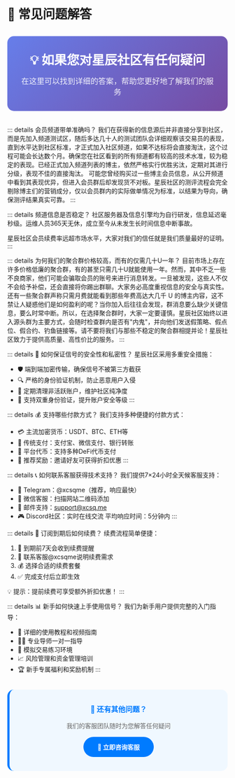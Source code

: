 
# 🤔 常见问题解答

<div style="background: linear-gradient(135deg, #667eea 0%, #764ba2 100%); padding: 2rem; border-radius: 15px; color: white; text-align: center; margin: 2rem 0;">
  <h2 style="margin: 0 0 1rem 0; font-size: 1.8rem;">💡 如果您对星辰社区有任何疑问</h2>
  <p style="margin: 0; font-size: 1.1rem; opacity: 0.9;">在这里可以找到详细的答案，帮助您更好地了解我们的服务</p>
</div>



::: details 会员频道带单准确吗？
我们在获得新的信息源后并非直接分享到社区，而是先加入频道测试区，随后多达几十人的测试团队会详细观察该交易员的表现，直到水平达到社区标准，才正式加入社区频道，如果不达标将会直接淘汰，这个过程可能会长达数个月。确保您在社区看到的所有频道都有较高的技术水准，较为稳定的表现。已经正式加入频道列表的博主，依然严格实行优胜劣汰，定期对其进行分级，表现不佳的直接淘汰。
可能您曾经购买过一些博主会员信息，从公开频道中看到其表现优异，但进入会员群后却发现货不对板。星辰社区的测评流程会完全剔除博主们的营销成分，仅以会员群内的实际做单情况为标准，以结果为导向，确保测评结果真实可靠。
:::

::: details 频道信息是否稳定？
社区服务器及信息引擎均为自行研发，信息延迟毫秒级。运维人员365天无休，成立至今从未发生长时间信息中断事故。

星辰社区会员续费率远超市场水平，大家对我们的信任就是我们质量最好的证明。
:::

::: details 为何我们的聚合群价格较高，而有的仅需几十U一年？
目前市场上存在许多价格低廉的聚合群，有的甚至只需几十U就能使用一年。然而，其中不乏一些不良商家，他们可能会骗取会员的账号来进行消息转发。一旦被发现，这些人不仅不会给予补偿，还会直接将你踢出群聊。大家务必高度重视信息的安全与真实性。还有一些聚合群声称只需月费就能看到那些年费高达大几千 U 的博主内容，这不禁让人疑惑他们是如何盈利的呢？当你加入后往往会发现，群消息要么缺少关键信息，要么时常中断。所以，在选择聚合群时，大家一定要谨慎。星辰社区始终以进入源头群为主要方式，会随时检查群内是否有"内鬼"，并向他们发送假策略、假点位、假合约、钓鱼链接等。请不要将我们与那些不稳定的聚合群相提并论！星辰社区致力于提供高质量、高性价比的服务。
:::

::: details 🔐 如何保证信号的安全性和私密性？
星辰社区采用多重安全措施：
- 🛡️ 端到端加密传输，确保信号不被第三方截获
- 🔍 严格的身份验证机制，防止恶意用户入侵
- 🚫 定期清理非活跃账户，维护社区纯净度
- 📱 支持双重身份验证，提升账户安全等级
:::

::: details 💰 支持哪些付款方式？
我们支持多种便捷的付款方式：
- 💳 主流加密货币：USDT、BTC、ETH等
- 🏦 传统支付：支付宝、微信支付、银行转账
- 💎 平台代币：支持多种DeFi代币支付
- 🎁 推荐奖励：邀请好友可获得折扣优惠
:::

::: details 📞 如何联系客服获得技术支持？
我们提供7×24小时全天候客服支持：
- 📱 Telegram：@xcsqme（推荐，响应最快）
- 💬 微信客服：扫描网站二维码添加
- 📧 邮件支持：support@xcsq.me
- 🎮 Discord社区：实时在线交流
平均响应时间：5分钟内
:::

::: details 🔄 订阅到期后如何续费？
续费流程简单便捷：
1. 📅 到期前7天会收到续费提醒
2. 💬 联系客服@xcsqme说明续费需求
3. 💰 选择合适的续费套餐
4. ✅ 完成支付后立即生效

💡 提示：提前续费可享受额外折扣优惠！
:::

::: details 📊 新手如何快速上手使用信号？
我们为新手用户提供完整的入门指导：
- 📖 详细的使用教程和视频指南
- 👨‍🏫 专业导师一对一指导
- 🎯 模拟交易练习环境
- 📈 风险管理和资金管理培训
- 🏆 新手专属福利和奖励机制
:::

<div style="background: #f0f8ff; padding: 2rem; border-radius: 15px; margin: 2rem 0; text-align: center; border-left: 5px solid #007bff;">
  <h3 style="margin: 0 0 1rem 0; color: #007bff;">🚀 还有其他问题？</h3>
  <p style="margin: 0 0 1rem 0; color: #666;">我们的客服团队随时为您解答任何疑问</p>
  <a href="https://t.me/xcsqme" style="display: inline-block; background: #007bff; color: white; padding: 0.8rem 2rem; border-radius: 25px; text-decoration: none; font-weight: bold;">💬 立即咨询客服</a>
</div>